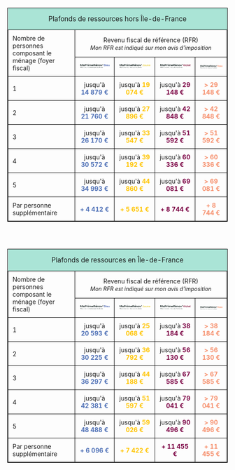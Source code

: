<table style="width: 100%; table-layout:fixed; border-collapse: collapse; border: 1px solid black;">
    <thead>
        <tr>
            <td colspan="5" style="text-align:center; background-color: #aae4d6; padding: 15px;">
                <span style="font-size: 110%;">
                    Plafonds de ressources hors Île-de-France
                </span>
            </td>
        </tr>
        <tr>
            <td rowspan="2" style="border: 1px solid black; padding: 10px;">
                Nombre de personnes composant le ménage (foyer fiscal)
            </td>
            <td colspan="4" style="border: 1px solid black; padding: 10px; text-align:center;">
                Revenu fiscal de référence (RFR)
                <br>
                <span style="font-style:italic; font-size: 90%;">Mon RFR est indiqué sur mon avis d'imposition</span>
            </td>
        </tr>
        <tr>
            <th style="border: 1px solid black; text-align:center; padding: 10px;">
                <img src="https://raw.githubusercontent.com/BBC2050/maprimerenov/main/assets/bleu.min.png" alt="MaPrimeRénov'Bleu" width="100%">
            </th>
            <th style="border: 1px solid black; text-align:center; padding: 10px;">
                <img src="https://raw.githubusercontent.com/BBC2050/maprimerenov/main/assets/jaune.min.png" alt="MaPrimeRénov'Jaune" width="100%">
            </th>
            <th style="border: 1px solid black; text-align:center; padding: 10px;">
                <img src="https://raw.githubusercontent.com/BBC2050/maprimerenov/main/assets/violet.min.png" alt="MaPrimeRénov'Violet" width="100%">
            </th>
            <th style="border: 1px solid black; text-align:center; padding: 10px;">
                <img src="https://raw.githubusercontent.com/BBC2050/maprimerenov/main/assets/rose.min.png" alt="MaPrimeRénov'Rose" width="100%">
            </th>
        </tr>
    </thead>
    <tbody>
        <tr>
            <td style="border: 1px solid black; padding: 10px;">
                1
            </td>
            <td style="border: 1px solid black; text-align:center; padding: 10px;">
                jusqu'à <span style="color:rgb(78, 112, 182); font-weight: 700;">14 879 €</span>
            </td>
            <td style="border: 1px solid black; text-align:center; padding: 10px;">
                jusqu'à <span style="color:rgb(255, 196, 0); font-weight: 700;">19 074 €</span>
            </td>
            <td style="border: 1px solid black; text-align:center; padding: 10px;">
                jusqu'à <span style="color:rgb(122, 0, 66); font-weight: 700;">29 148 €</span>
            </td>
            <td style="border: 1px solid black; text-align:center; padding: 10px;">
                <span style="color:rgb(246, 143, 108); font-weight: 700;">> 29 148 €</span>
            </td>
        </tr>
        <tr>
            <td style="border: 1px solid black; padding: 10px;">
                2
            </td>
            <td style="border: 1px solid black; text-align:center; padding: 10px;">
                jusqu'à <span style="color:rgb(78, 112, 182); font-weight: 700;">21 760 €</span>
            </td>
            <td style="border: 1px solid black; text-align:center; padding: 10px;">
                jusqu'à <span style="color:rgb(255, 196, 0); font-weight: 700;">27 896 €</span>
            </td>
            <td style="border: 1px solid black; text-align:center; padding: 10px;">
                jusqu'à <span style="color:rgb(122, 0, 66); font-weight: 700;">42 848 €</span>
            </td>
            <td style="border: 1px solid black; text-align:center; padding: 10px;">
                <span style="color:rgb(246, 143, 108); font-weight: 700;">> 42 848 €</span>
            </td>
        </tr>
        <tr>
            <td style="border: 1px solid black; padding: 10px;">
                3
            </td>
            <td style="border: 1px solid black; text-align:center; padding: 10px;">
                jusqu'à <span style="color:rgb(78, 112, 182); font-weight: 700;">26 170 €</span>
            </td>
            <td style="border: 1px solid black; text-align:center; padding: 10px;">
                jusqu'à <span style="color:rgb(255, 196, 0); font-weight: 700;">33 547 €</span>
            </td>
            <td style="border: 1px solid black; text-align:center; padding: 10px;">
                jusqu'à <span style="color:rgb(122, 0, 66); font-weight: 700;">51 592 €</span>
            </td>
            <td style="border: 1px solid black; text-align:center; padding: 10px;">
                <span style="color:rgb(246, 143, 108); font-weight: 700;">> 51 592 €</span>
            </td>
        </tr>
        <tr>
            <td style="border: 1px solid black; padding: 10px;">
                4
            </td>
            <td style="border: 1px solid black; text-align:center; padding: 10px;">
                jusqu'à <span style="color:rgb(78, 112, 182); font-weight: 700;">30 572 €</span>
            </td>
            <td style="border: 1px solid black; text-align:center; padding: 10px;">
                jusqu'à <span style="color:rgb(255, 196, 0); font-weight: 700;">39 192 €</span>
            </td>
            <td style="border: 1px solid black; text-align:center; padding: 10px;">
                jusqu'à <span style="color:rgb(122, 0, 66); font-weight: 700;">60 336 €</span>
            </td>
            <td style="border: 1px solid black; text-align:center; padding: 10px;">
                <span style="color:rgb(246, 143, 108); font-weight: 700;">> 60 336 €</span>
            </td>
        </tr>
        <tr>
            <td style="border: 1px solid black; padding: 10px;">
                5
            </td>
            <td style="border: 1px solid black; text-align:center; padding: 10px;">
                jusqu'à <span style="color:rgb(78, 112, 182); font-weight: 700;">34 993 €</span>
            </td>
            <td style="border: 1px solid black; text-align:center; padding: 10px;">
                jusqu'à <span style="color:rgb(255, 196, 0); font-weight: 700;">44 860 €</span>
            </td>
            <td style="border: 1px solid black; text-align:center; padding: 10px;">
                jusqu'à <span style="color:rgb(122, 0, 66); font-weight: 700;">69 081 €</span>
            </td>
            <td style="border: 1px solid black; text-align:center; padding: 10px;">
                <span style="color:rgb(246, 143, 108); font-weight: 700;">> 69 081 €</span>
            </td>
        </tr>
        <tr>
            <td style="border: 1px solid black; padding: 10px;">
                Par personne supplémentaire
            </td>
            <td style="border: 1px solid black; text-align:center; padding: 10px;">
                <span style="color:rgb(78, 112, 182); font-weight: 700;">+ 4 412 €</span>
            </td>
            <td style="border: 1px solid black; text-align:center; padding: 10px;">
                <span style="color:rgb(255, 196, 0); font-weight: 700;">+ 5 651 €</span>
            </td>
            <td style="border: 1px solid black; text-align:center; padding: 10px;">
                <span style="color:rgb(122, 0, 66); font-weight: 700;">+ 8 744 €</span>
            </td>
            <td style="border: 1px solid black; text-align:center; padding: 10px;">
                <span style="color:rgb(246, 143, 108); font-weight: 700;">+ 8 744 €</span>
            </td>
        </tr>
    </tbody>
</table>

<br><br>

<table style="width: 100%; table-layout:fixed; border-collapse: collapse; border: 1px solid black;">
    <thead>
        <tr>
            <td colspan="5" style="text-align:center; background-color: #aae4d6; padding: 15px;">
                <span style="font-size: 110%;">
                    Plafonds de ressources en Île-de-France
                </span>
            </td>
        </tr>
        <tr>
            <td rowspan="2" style="border: 1px solid black; padding: 10px;">
                Nombre de personnes composant le ménage (foyer fiscal)
            </td>
            <td colspan="4" style="border: 1px solid black; text-align:center; padding: 10px;">
                Revenu fiscal de référence (RFR)
                <br>
                <span style="font-style:italic; font-size: 90%;">Mon RFR est indiqué sur mon avis d'imposition</span>
            </td>
        </tr>
        <tr>
            <th style="border: 1px solid black; text-align:center; padding: 10px;">
                <img src="https://raw.githubusercontent.com/BBC2050/maprimerenov/main/assets/bleu.min.png" alt="MaPrimeRénov'Bleu" width="100%">
            </th>
            <th style="border: 1px solid black; text-align:center; padding: 10px;">
                <img src="https://raw.githubusercontent.com/BBC2050/maprimerenov/main/assets/jaune.min.png" alt="MaPrimeRénov'Jaune" width="100%">
            </th>
            <th style="border: 1px solid black; text-align:center; padding: 10px;">
                <img src="https://raw.githubusercontent.com/BBC2050/maprimerenov/main/assets/violet.min.png" alt="MaPrimeRénov'Violet" width="100%">
            </th>
            <th style="border: 1px solid black; text-align:center; padding: 10px;">
                <img src="https://raw.githubusercontent.com/BBC2050/maprimerenov/main/assets/rose.min.png" alt="MaPrimeRénov'Rose" width="100%">
            </th>
        </tr>
    </thead>
    <tbody>
        <tr>
            <td style="border: 1px solid black; padding: 10px;">
                1
            </td>
            <td style="border: 1px solid black; text-align:center; padding: 10px;">
                jusqu'à <span style="color:rgb(78, 112, 182); font-weight: 700;">20 593 €</span>
            </td>
            <td style="border: 1px solid black; text-align:center; padding: 10px;">
                jusqu'à <span style="color:rgb(255, 196, 0); font-weight: 700;">25 068 €</span>
            </td>
            <td style="border: 1px solid black; text-align:center; padding: 10px;">
                jusqu'à <span style="color:rgb(122, 0, 66); font-weight: 700;">38 184 €</span>
            </td>
            <td style="border: 1px solid black; text-align:center; padding: 10px;">
                <span style="color:rgb(246, 143, 108); font-weight: 700;">> 38 184 €</span>
            </td>
        </tr>
        <tr>
            <td style="border: 1px solid black; padding: 10px;">
                2
            </td>
            <td style="border: 1px solid black; text-align:center; padding: 10px;">
                jusqu'à <span style="color:rgb(78, 112, 182); font-weight: 700;">30 225 €</span>
            </td>
            <td style="border: 1px solid black; text-align:center; padding: 10px;">
                jusqu'à <span style="color:rgb(255, 196, 0); font-weight: 700;">36 792 €</span>
            </td>
            <td style="border: 1px solid black; text-align:center; padding: 10px;">
                jusqu'à <span style="color:rgb(122, 0, 66); font-weight: 700;">56 130 €</span>
            </td>
            <td style="border: 1px solid black; text-align:center; padding: 10px;">
                <span style="color:rgb(246, 143, 108); font-weight: 700;">> 56 130 €</span>
            </td>
        </tr>
        <tr>
            <td style="border: 1px solid black; padding: 10px;">
                3
            </td>
            <td style="border: 1px solid black; text-align:center; padding: 10px;">
                jusqu'à <span style="color:rgb(78, 112, 182); font-weight: 700;">36 297 €</span>
            </td>
            <td style="border: 1px solid black; text-align:center; padding: 10px;">
                jusqu'à <span style="color:rgb(255, 196, 0); font-weight: 700;">44 188 €</span>
            </td>
            <td style="border: 1px solid black; text-align:center; padding: 10px;">
                jusqu'à <span style="color:rgb(122, 0, 66); font-weight: 700;">67 585 €</span>
            </td>
            <td style="border: 1px solid black; text-align:center; padding: 10px;">
                <span style="color:rgb(246, 143, 108); font-weight: 700;">> 67 585 €</span>
            </td>
        </tr>
        <tr>
            <td style="border: 1px solid black; padding: 10px;">
                4
            </td>
            <td style="border: 1px solid black; text-align:center; padding: 10px;">
                jusqu'à <span style="color:rgb(78, 112, 182); font-weight: 700;">42 381 €</span>
            </td>
            <td style="border: 1px solid black; text-align:center; padding: 10px;">
                jusqu'à <span style="color:rgb(255, 196, 0); font-weight: 700;">51 597 €</span>
            </td>
            <td style="border: 1px solid black; text-align:center; padding: 10px;">
                jusqu'à <span style="color:rgb(122, 0, 66); font-weight: 700;">79 041 €</span>
            </td>
            <td style="border: 1px solid black; text-align:center; padding: 10px;">
                <span style="color:rgb(246, 143, 108); font-weight: 700;">> 79 041 €</span>
            </td>
        </tr>
        <tr>
            <td style="border: 1px solid black; padding: 10px;">
                5
            </td>
            <td style="border: 1px solid black; text-align:center; padding: 10px;">
                jusqu'à <span style="color:rgb(78, 112, 182); font-weight: 700;">48 488 €</span>
            </td>
            <td style="border: 1px solid black; text-align:center; padding: 10px;">
                jusqu'à <span style="color:rgb(255, 196, 0); font-weight: 700;">59 026 €</span>
            </td>
            <td style="border: 1px solid black; text-align:center; padding: 10px;">
                jusqu'à <span style="color:rgb(122, 0, 66); font-weight: 700;">90 496 €</span>
            </td>
            <td style="border: 1px solid black; text-align:center; padding: 10px;">
                <span style="color:rgb(246, 143, 108); font-weight: 700;">> 90 496 €</span>
            </td>
        </tr>
        <tr>
            <td style="border: 1px solid black; padding: 10px;">
                Par personne supplémentaire
            </td>
            <td style="border: 1px solid black; text-align:center; padding: 10px;">
                <span style="color:rgb(78, 112, 182); font-weight: 700;">+ 6 096 €</span>
            </td>
            <td style="border: 1px solid black; text-align:center; padding: 10px;">
                <span style="color:rgb(255, 196, 0); font-weight: 700;">+ 7 422 €</span>
            </td>
            <td style="border: 1px solid black; text-align:center; padding: 10px;">
                <span style="color:rgb(122, 0, 66); font-weight: 700;">+ 11 455 €</span>
            </td>
            <td style="border: 1px solid black; text-align:center; padding: 10px;">
                <span style="color:rgb(246, 143, 108); font-weight: 700;">+ 11 455 €</span>
            </td>
        </tr>
    </tbody>
</table>

